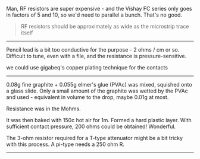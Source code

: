 Man, RF resistors are super expensive - and the Vishay FC series only goes in factors of 5 and 10, so we'd need to parallel a bunch. That's no good.

> RF resistors should be approximately as wide as the microstrip trace itself

----

Pencil lead is a bit too conductive for the purpose - 2 ohms / cm or so. Difficult to tune, even with a file, and the resistance is pressure-sensitive.

we could use gigabeq's copper plating technique for the contacts

-----

0.08g fine graphite + 0.055g elmer's glue (PVAc) was mixed, squished onto a glass slide. Only a small amount of the graphite was wetted by the PVAc and used - equivalent in volume to the drop, maybe 0.01g at most.

Resistance was in the Mohms.

It was then baked with 150c hot air for 1m. Formed a hard plastic layer. With sufficient contact pressure, 200 ohms could be obtained! Wonderful.

The 3-ohm resistor required for a T-type attenuator might be a bit tricky with this process. A pi-type needs a 250 ohm R.

----


